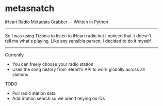 # metasnatch
iHeart Radio Metadata Grabber
-- Written in Python

-----------------------------

So I was using Tizonia to listen to iHeart radio
but I noticed that it doesn't tell me what's playing.
Like any sensible person, I decided to do it myself

-----------------------------

Currently
- You can freely choose your radio station
- Uses the song history from iHeart's API to work globally across all stations

TODO
- Pull radio station data
- Add Station search so we aren't relying on IDs
